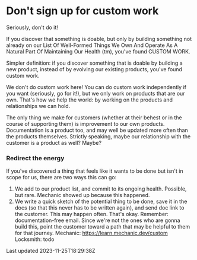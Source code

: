 # Don't sign up for custom work

Seriously, don't do it!

If you discover that something is doable, but only by building something not already on our List Of Well-Formed Things We Own And Operate As A Natural Part Of Maintaining Our Health (tm), you've found CUSTOM WORK.

Simpler definition: if you discover something that is doable by building a new product, instead of by evolving our existing products, you've found custom work.

We don't do custom work here! You can do custom work independently if you want (seriously, go for it!), but we only work on products that are our own. That's how we help the world: by working on the products and relationships we can hold.

The only thing we make for customers (whether at their behest or in the course of supporting them) is improvement to our own products. Documentation is a product too, and may well be updated more often than the products themselves. Strictly speaking, maybe our relationship with the customer is a product as well? Maybe?

### Redirect the energy

If you've discovered a thing that feels like it wants to be done but isn't in scope for us, there are two ways this can go:

1. We add to our product list, and commit to its ongoing health. Possible, but rare. Mechanic showed up because this happened.
2. We write a quick sketch of the potential thing to be done, save it in the docs (so that this never has to be written again), and send doc link to the customer. This may happen often. That's okay. Remember: documentation-free email. Since we're not the ones who are gonna build this, point the customer toward a path that may be helpful to them for that journey. Mechanic: https://learn.mechanic.dev/custom Locksmith: todo

Last updated 2023-11-25T18:29:38Z